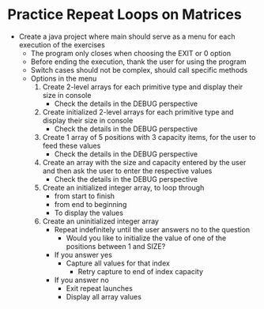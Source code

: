 # Practice Repeat Loops on Matrices

- Create a java project where main should serve as a menu for each execution of the exercises
    - The program only closes when choosing the EXIT or 0 option
    - Before ending the execution, thank the user for using the program
    - Switch cases should not be complex, should call specific methods
    - Options in the menu
        1. Create 2-level arrays for each primitive type and display their size in console
            - Check the details in the DEBUG perspective
        2. Create initialized 2-level arrays for each primitive type and display their size in console
            - Check the details in the DEBUG perspective
        3. Create 1 array of 5 positions with 3 capacity items, for the user to feed these values
            - Check the details in the DEBUG perspective
        4. Create an array with the size and capacity entered by the user and then ask the user to enter the respective values
            - Check the details in the DEBUG perspective
        5. Create an initialized integer array, to loop through
            - from start to finish
            - from end to beginning
            - To display the values
        6. Create an uninitialized integer array
            - Repeat indefinitely until the user answers no to the question
                - Would you like to initialize the value of one of the positions between 1 and SIZE?
            - If you answer yes
                - Capture all values ​​for that index
                    - Retry capture to end of index capacity
            - If you answer no
                - Exit repeat launches
                - Display all array values


